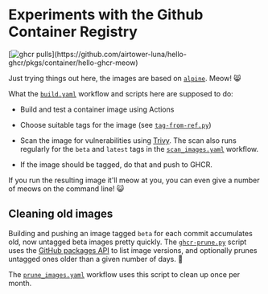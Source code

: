# Experiments with the Github Container Registry

[![ghcr pulls](https://img.shields.io/badge/dynamic/json?url=https%3A%2F%2Fraw.githubusercontent.com%2Fipitio%2Fghcr-pulls%2Fmaster%2Findex.json&query=%24%5B%3F(%40.owner%3D%3D%22airtower-luna%22%20%26%26%20%40.repo%3D%3D%22hello-ghcr%22%20%26%26%20%40.image%3D%3D%22hello-ghcr-meow%22)%5D.pulls&logo=github&label=pulls)](https://github.com/airtower-luna/hello-ghcr/pkgs/container/hello-ghcr-meow)

Just trying things out here, the images are based on
[`alpine`](https://hub.docker.com/_/alpine). Meow! :smile_cat:

What the [`build.yaml`](.github/workflows/build.yaml) workflow and
scripts here are supposed to do:

* Build and test a container image using Actions

* Choose suitable tags for the image (see
  [`tag-from-ref.py`](./tag-from-ref.py))

* Scan the image for vulnerabilities using
  [Trivy](https://github.com/aquasecurity/trivy-action). The scan also
  runs regularly for the `beta` and `latest` tags in the
  [`scan_images.yaml`](.github/workflows/scan_images.yaml) workflow.

* If the image should be tagged, do that and push to GHCR.

If you run the resulting image it'll meow at you, you can even give a
number of meows on the command line! :smiley_cat:

## Cleaning old images

Building and pushing an image tagged `beta` for each commit
accumulates old, now untagged beta images pretty quickly. The
[`ghcr-prune.py`](./ghcr-prune.py) script uses the [GitHub packages
API](https://docs.github.com/en/rest/reference/packages) to list image
versions, and optionally prunes untagged ones older than a given
number of days. :broom:

The [`prune_images.yaml`](.github/workflows/prune_images.yaml)
workflow uses this script to clean up once per month.
